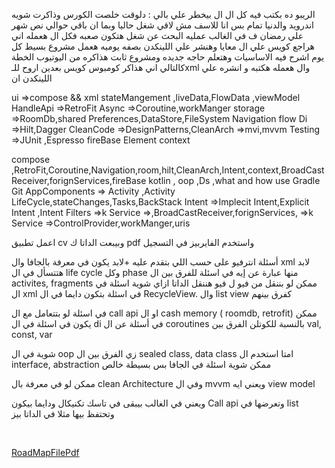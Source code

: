 الريبو ده بكتب فيه كل ال ال بيخطر علي بالي : دلوقت خلصت الكورس وذاكرت شويه اندرويد والدنيا تمام بس انا للاسف مش لاقي شغل حاليا وبما ان باقي حوالي نص شهر علي رمضان ف في الغالب عمليه البحث عن شغل هتكون صعبه فكل ال هعمله اني هراجع كويس علي ال معايا وهنشر علي اللينكدن بصفه يوميه هعمل مشروع بسيط كل يوم اشرح فيه الاساسيات وهتعلم حاجه جديده ومشروع ثابت هذاكره من اليوتيوب
الخطة كالتالي اني هذاكر كومبوس كويس بعدين اروح للـxml وال هعمله هكتبه و انشره علي اللينكدن ان



ui =>compose && xml
stateMangement ,liveData,FlowData ,viewModel
HandleApi =>RetroFit
Async =>Coroutine,workManger
storage =>RoomDb,shared Preferences,DataStore,FileSystem
Navigation
flow
Di =>Hilt,Dagger
CleanCode =>DesignPatterns,CleanArch =>mvi,mvvm
Testing =>JUnit ,Espresso
fireBase
Element 
context
<!-- لازم توقف وتأكد علي ال اتعلمته وتعمل تطبيقات لوحدك-->
compose ,RetroFit,Coroutine,Navigation,room,hilt,CleanArch,Intent,context,BroadCastReceiver,forignServices,fireBase
kotlin , oop ,Ds ,what and how use Gradle
Git 
AppComponents =>
Activity ,Activity LifeCycle,stateChanges,Tasks,BackStack
Intent =>Implecit Intent,Explicit Intent ,Intent Filters =>k
Service =>,BroadCastReceiver,forignServices, =>k
Service =>ControlProvider,workManger,uris

اعمل تطبيق cv وبيبعت الداتا ك pdf 
واستخدم الفايربيز في التسجيل

أسئلة انترفيو
على حسب اللي بتقدم عليه +لابد يكون في معرفة بالجافا وال xml لابد هتتسأل في ال life cycle وكل phase منها عبارة عن إيه في اسئلة للفرق بين ال activites, fragments
 ممكن لو بننقل من فيو ل فيو هننقل الداتا ازاي شوية اسئلة في ال xml في اسئلة بتكون دايما في ال RecycleView. وال list view كفرق بينهم

في اسئلة لو بتتعامل مع ال call api 
او ال cash memory ( roomdb, retrofit)
ممكن يكون في اسئلة في ال di
 في أسئلة عن ال coroutines بالنسبة للكوتلن
الفرق بين val, const, var

شوية في ال oop
 زي الفرق بين ال sealed class, data class
 امتا استخدم ال interface, abstraction
 ممكن شوية اسئلة في الجافا بس بسيطة خالص

ممكن لو في معرفة بال clean Architecture
وفي ال mvvm ويعني ايه view model

ويعني في الغالب بيبقى في تاسك تكنيكال ودايما بيكون
 Call api وتعرضها في list
 وتحتفظ بيها مثلا في الداتا بيز

 </br>

[RoadMapFilePdf](./util/android.pdf)
